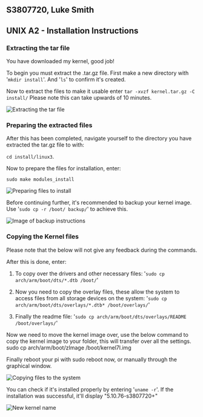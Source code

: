## S3807720, Luke Smith


## UNIX A2 - Installation Instructions


### Extracting the tar file

You have downloaded my kernel, good job!

To begin you must extract the .tar.gz file.
First make a new directory with '`mkdir install`'. And '`ls`' to confirm it's created.


Now to extract the files to make it usable enter `tar -xvzf kernel.tar.gz -C install/`
Please note this can take upwards of 10 minutes.


![Extracting the tar file](/gnu/1.png)

### Preparing the extracted files

After this has been completed, navigate yourself to the directory you have extracted the tar.gz file to with:

`cd install/linux3`.

Now to prepare the files for installation, enter:

`sudo make modules_install`


![Preparing files to install](/gnu/2.png)


Before continuing further, it's recommended to backup your kernel image.
Use '`sudo cp -r /boot/ backup/`' to achieve this.


![Image of backup instructions](/gnu/4.png)


### Copying the Kernel files


Please note that the below will not give any feedback during the commands.


After this is done, enter:

1. To copy over the drivers and other necessary files: 
'`sudo cp arch/arm/boot/dts/*.dtb /boot/`'


2. Now you need to copy the overlay files, these allow the system to access files from all storage devices on the system: 
'`sudo cp arch/arm/boot/dts/overlays/*.dtb* /boot/overlays/`'


3. Finally the readme file: 
'`sudo cp arch/arm/boot/dts/overlays/README /boot/overlays/`'

Now we need to move the kernel image over, use the below command to copy the kernel image to your folder, this will transfer over all the settings.
sudo cp arch/arm/boot/zImage /boot/kernel7l.img

Finally reboot your pi with sudo reboot now, or manually through the graphical window.


![Copying files to the system](/gnu/3.png)


You can check if it's installed properly by entering '`uname -r`'.
If the installation was successful, it'll display "5.10.76-s3807720+"


![New kernel name](/gnu/5.png)
